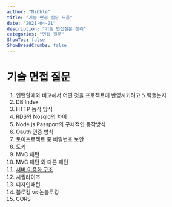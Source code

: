 ```yaml
---
author: "Nibble"
title: "기술 면접 질문 모음"
date: "2021-04-21"
description: "기술 면접질문 정리"
categories: "면접 질문"
ShowToc: false
ShowBreadCrumbs: false
---
```


# 기술 면접 질문
1. 인턴할때와 비교해서 어떤 것을 프로젝트에 반영시키려고 노력했는지
2. DB Index
3. HTTP 동작 방식
4. RDS와 Nosqld의 차이
5. Node.js Passport의 구체적인 동작방식 
6. Oauth 인증 방식
7. 토이프로젝트 중 비밀번호 보안
8. 도커
9.  MVC 패턴
10. MVC 패턴 외 다른 패턴
11. [서버 이중화 구조](https://travislife.tistory.com/47)
12. 시퀄라이즈
13. 디자인패턴
14. 블로킹 vs 논블로킹
15. CORS